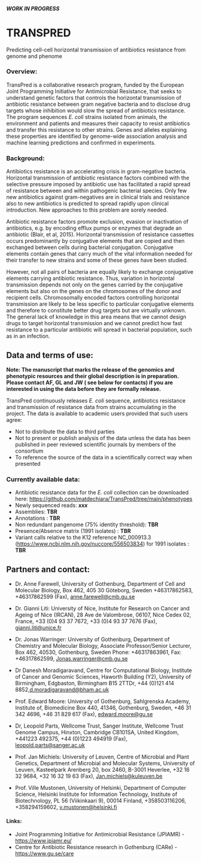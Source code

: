 #### ***WORK IN PROGRESS***

# TRANSPRED
Predicting cell-cell horizontal transmission of antibiotics resistance from genome and phenome

### Overview: 
TransPred is a collaborative research program, funded by the European Joint Programming Initiative for Antimicrobial Resistance, that seeks to understand genetic factors that controls the horizontal transmission of antibiotic resistance between gram negative bacteria and to disclose drug targets whose inhibition would slow the spread of antibiotics resistance. The program sequences *E. coli* strains isolated from animals, the environment and patients and measures their capacity to resist antibiotics and transfer this resistance to other strains. Genes and alleles explaining these properties are identified by genome-wide association analysis and machine learning predictions and confirmed in experiments.  
 
### Background: 
Antibiotics resistance is an accelerating crisis in gram-negative bacteria. Horizontal transmission of antibiotic resistance factors combined with the selective pressure imposed by antibiotic use has facilitated a rapid spread of resistance between and within pathogenic bacterial species. Only few new antibiotics against gram-negatives are in clinical trials and resistance also to new antibiotics is predicted to spread rapidly upon clinical introduction. New approaches to this problem are sorely needed. 

Antibiotic resistance factors promote exclusion, evasion or inactivation of antibiotics, e.g. by encoding efflux pumps or enzymes that degrade an antibiotic (Blair, et al, 2015). Horizontal transmission of resistance cassettes occurs predominantly by conjugative elements that are copied and then exchanged between cells during bacterial conjugation. Conjugative elements contain genes that carry much of the vital information needed for their transfer to new strains and some of these genes have been studied. 
  
However, not all pairs of bacteria are equally likely to exchange conjugative elements carrying antibiotic resistance. Thus, variation in horizontal transmission depends not only on the genes carried by the conjugative elements but also on the genes on the chromosomes of the donor and recipient cells. Chromosomally encoded factors controlling horizontal transmission are likely to be less specific to particular conjugative elements and therefore to constitute better drug targets but are virtually unknown. The general lack of knowledge in this area means that we cannot design drugs to target horizontal transmission and we cannot predict how fast resistance to a particular antibiotic  will spread in bacterial population, such as in an infection. 


## Data and terms of use: 
**Note: The manuscript that marks the release of the genomics and phenotypic resources and their global description is in preparation. Please contact AF, GL and JW ( see below for contacts) if you are interested in using the data before they are formally release.**

TransPred continuously releases *E. coli* sequence,  antibiotics resistance and transmission of resistance data from strains accumulating in the project. The data is available to academic users provided that such users agree:
* Not to distribute the data to third parties 
* Not to present or publish analysis of the data unless the data has been published in peer reviewed scientific journals by members of the consortium 
* To reference the source of the data in a scientifically correct way when presented


### Currently available data:  
* Antibiotic resistance data for the *E. coli* collection can be downloaded here: https://github.com/matdechiara/TransPred/tree/main/phenotypes
* Newly sequenced reads: ***xxx*** 
* Assemblies: **TBR** 
* Annotations : **TBR**
* Non redundant pangenome (75% identity threshold): **TBR**
* Presence/Absence matrix (1991 isolates) : **TBR**
* Variant calls relative to the K12 reference NC_000913.3 (https://www.ncbi.nlm.nih.gov/nuccore/556503834) for 1991 isolates : **TBR**



## Partners and contact: 
* Dr. Anne Farewell, University of Gothenburg, Department of Cell and Molecular Biology, Box 462, 405 30 Göteborg, Sweden +46317862583, +46317862599 (Fax), anne.farewell@cmb.gu.se 
 
* Dr. Gianni Liti: University of Nice, Institute for Research on Cancer and Ageing of Nice 
(IRCAN), 28 Ave de Valombrose, 06107, Nice Cedex 02, France, +33 (0)4 93 37 7672, +33 (0)4 93 37 7676 (Fax), gianni.liti@unice.fr 
 
* Dr. Jonas Warringer: University of Gothenburg, Department of Chemistry and Molecular Biology, Associate Professor/Senior Lecturer, Box 462, 40530, Gothenburg, Sweden 
Phone: +46317863961, Fax: +46317862599, Jonas.warringer@cmb.gu.se 
 
* Dr Danesh Moradigaravand, Centre for Computational Biology, Institute of Cancer and Genomic Sciences, Haworth Building (Y2), University of Birmingham, Edgbaston, Birmingham B15 2TTDr, +44 (0)121 414 8852,d.moradigaravand@bham.ac.uk 
 
* Prof. Edward Moore: University of Gothenburg, Sahlgrenska Academy, Institute of, Biomedicine Box 440, 41346, Gothenburg, Sweden, +46 31 342 4696, +46 31 829 617 
(Fax), edward.moore@gu.se 
 
* Dr, Leopold Parts, Wellcome Trust, Sanger Institute, Wellcome Trust Genome Campus, Hinxton, Cambridge CB101SA, United Kingdom, +441223 492375, +44 (0)1223 494919 
(Fax), leopold.parts@sanger.ac.uk 
 
* Prof. Jan Michiels: University of Leuven, Centre of Microbial and Plant Genetics, Department of Microbial and Molecular Systems, University of Leuven, Kasteelpark Arenberg 20, box 2460, B-3001 Heverlee, +32 16 32 9684, +32 16 32 19 63 (Fax), Jan.michiels@kuleuven.be 
 
* Prof. Ville Mustonen, University of Helsinki, Department of Computer Science, Helsinki Institute for Information Technology, Institute of Biotechnology, PL 56 (Viikinkaari 9), 00014 Finland,  +358503116206, +358294159602, v.mustonen@helsinki.fi 


#### Links: 
* Joint Programming Initiative for Antimicrobial Resistance (JPIAMR) - https://www.jpiamr.eu/
* Centre for Antibiotic Resistance research in Gothenburg (CARe) - https://www.gu.se/care
